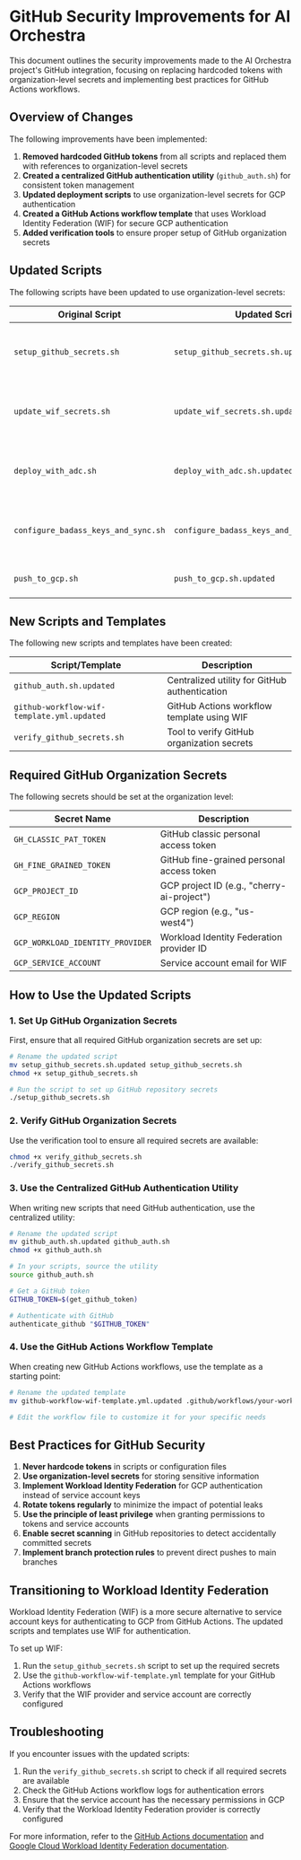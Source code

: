 # GitHub Security Improvements for AI Orchestra

This document outlines the security improvements made to the AI Orchestra project's GitHub integration, focusing on replacing hardcoded tokens with organization-level secrets and implementing best practices for GitHub Actions workflows.

## Overview of Changes

The following improvements have been implemented:

1. **Removed hardcoded GitHub tokens** from all scripts and replaced them with references to organization-level secrets
2. **Created a centralized GitHub authentication utility** (`github_auth.sh`) for consistent token management
3. **Updated deployment scripts** to use organization-level secrets for GCP authentication
4. **Created a GitHub Actions workflow template** that uses Workload Identity Federation (WIF) for secure GCP authentication
5. **Added verification tools** to ensure proper setup of GitHub organization secrets

## Updated Scripts

The following scripts have been updated to use organization-level secrets:

| Original Script                     | Updated Script                              | Description                                          |
| ----------------------------------- | ------------------------------------------- | ---------------------------------------------------- |
| `setup_github_secrets.sh`           | `setup_github_secrets.sh.updated`           | Sets up GitHub repository secrets for WIF            |
| `update_wif_secrets.sh`             | `update_wif_secrets.sh.updated`             | Updates GitHub repository secrets with WIF values    |
| `deploy_with_adc.sh`                | `deploy_with_adc.sh.updated`                | Deploys to GCP using Application Default Credentials |
| `configure_badass_keys_and_sync.sh` | `configure_badass_keys_and_sync.sh.updated` | Creates service accounts and syncs secrets           |
| `push_to_gcp.sh`                    | `push_to_gcp.sh.updated`                    | Pushes infrastructure to GCP                         |

## New Scripts and Templates

The following new scripts and templates have been created:

| Script/Template                            | Description                                   |
| ------------------------------------------ | --------------------------------------------- |
| `github_auth.sh.updated`                   | Centralized utility for GitHub authentication |
| `github-workflow-wif-template.yml.updated` | GitHub Actions workflow template using WIF    |
| `verify_github_secrets.sh`                 | Tool to verify GitHub organization secrets    |

## Required GitHub Organization Secrets

The following secrets should be set at the organization level:

| Secret Name                      | Description                                |
| -------------------------------- | ------------------------------------------ |
| `GH_CLASSIC_PAT_TOKEN`           | GitHub classic personal access token       |
| `GH_FINE_GRAINED_TOKEN`          | GitHub fine-grained personal access token  |
| `GCP_PROJECT_ID`                 | GCP project ID (e.g., "cherry-ai-project") |
| `GCP_REGION`                     | GCP region (e.g., "us-west4")              |
| `GCP_WORKLOAD_IDENTITY_PROVIDER` | Workload Identity Federation provider ID   |
| `GCP_SERVICE_ACCOUNT`            | Service account email for WIF              |

## How to Use the Updated Scripts

### 1. Set Up GitHub Organization Secrets

First, ensure that all required GitHub organization secrets are set up:

```bash
# Rename the updated script
mv setup_github_secrets.sh.updated setup_github_secrets.sh
chmod +x setup_github_secrets.sh

# Run the script to set up GitHub repository secrets
./setup_github_secrets.sh
```

### 2. Verify GitHub Organization Secrets

Use the verification tool to ensure all required secrets are available:

```bash
chmod +x verify_github_secrets.sh
./verify_github_secrets.sh
```

### 3. Use the Centralized GitHub Authentication Utility

When writing new scripts that need GitHub authentication, use the centralized utility:

```bash
# Rename the updated script
mv github_auth.sh.updated github_auth.sh
chmod +x github_auth.sh

# In your scripts, source the utility
source github_auth.sh

# Get a GitHub token
GITHUB_TOKEN=$(get_github_token)

# Authenticate with GitHub
authenticate_github "$GITHUB_TOKEN"
```

### 4. Use the GitHub Actions Workflow Template

When creating new GitHub Actions workflows, use the template as a starting point:

```bash
# Rename the updated template
mv github-workflow-wif-template.yml.updated .github/workflows/your-workflow-name.yml

# Edit the workflow file to customize it for your specific needs
```

## Best Practices for GitHub Security

1. **Never hardcode tokens** in scripts or configuration files
2. **Use organization-level secrets** for storing sensitive information
3. **Implement Workload Identity Federation** for GCP authentication instead of service account keys
4. **Rotate tokens regularly** to minimize the impact of potential leaks
5. **Use the principle of least privilege** when granting permissions to tokens and service accounts
6. **Enable secret scanning** in GitHub repositories to detect accidentally committed secrets
7. **Implement branch protection rules** to prevent direct pushes to main branches

## Transitioning to Workload Identity Federation

Workload Identity Federation (WIF) is a more secure alternative to service account keys for authenticating to GCP from GitHub Actions. The updated scripts and templates use WIF for authentication.

To set up WIF:

1. Run the `setup_github_secrets.sh` script to set up the required secrets
2. Use the `github-workflow-wif-template.yml` template for your GitHub Actions workflows
3. Verify that the WIF provider and service account are correctly configured

## Troubleshooting

If you encounter issues with the updated scripts:

1. Run the `verify_github_secrets.sh` script to check if all required secrets are available
2. Check the GitHub Actions workflow logs for authentication errors
3. Ensure that the service account has the necessary permissions in GCP
4. Verify that the Workload Identity Federation provider is correctly configured

For more information, refer to the [GitHub Actions documentation](https://docs.github.com/en/actions) and [Google Cloud Workload Identity Federation documentation](https://cloud.google.com/iam/docs/workload-identity-federation).
